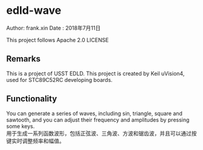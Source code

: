 # edld-wave
Author: frank.xin
Date  : 2018年7月11日

This project follows Apache 2.0 LICENSE

## Remarks
This is a project of USST EDLD.
This project is created by Keil uVision4, used for STC89C52RC developing boards.
## Functionality
You can generate a series of waves, including sin, triangle, square and sawtooth,
and you can adjust their frequency and amplitudes by pressing some keys.  
用于生成一系列函数波形，包括正弦波、三角波、方波和锯齿波，并且可以通过按键实时调整频率和幅值。
